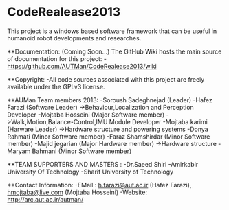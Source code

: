CodeRealease2013
================

This project is a windows based software framework that can be useful in humanoid robot developments and researches.


**Documentation: (Coming Soon...)
  The GitHub Wiki hosts the main source of documentation for this project:
    - https://github.com/AUTMan/CodeRealease2013/wiki 


**Copyright:
  -All code sources associated with this project are freely available under the
   GPLv3 license.

**AUMan Team members 2013:
  -Soroush Sadeghnejad (Leader)
  -Hafez Farazi        (Software Leader)        ->Behaviour,Localization and Perception  Developer
  -Mojtaba Hosseini    (Major Software member)  ->Walk,Motion,Balance-Control,IMU Module Developer
  -Mojtaba karimi      (Harware Leader)         ->Hardware structure and powering systems
  -Donya Rahmati       (Minor Software member)
  -Faraz Shamshirdar   (Minor Software member)
  -Majid jegarian      (Major Hardware member)  ->Hardware structure
  -Maryam Bahmani      (Minor Software member)

**TEAM SUPPORTERS AND MASTERS :
  -Dr.Saeed Shiri
  -Amirkabir University Of Technology
  -Sharif University of Technology
 
 
**Contact Information:
  -EMail  :      h.farazi@aut.ac.ir (Hafez Farazi), hmojtaba@live.com (Mojtaba Hosseini)
  -Website:      http://arc.aut.ac.ir/autman/
